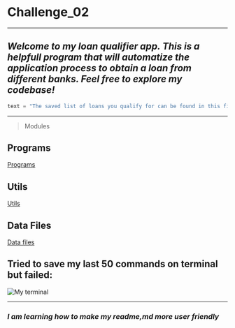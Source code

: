 # **Challenge_02**

---

## *Welcome to my loan qualifier app. This is a helpfull program that will automatize the application process to obtain a loan from different banks. Feel free to explore my codebase!* 

```python
text = "The saved list of loans you qualify for can be found in this file qualifying_loans.csv.""
```

---

> Modules

## Programs 

[Programs](Starter_Code/loan_qualifier_app/qualifier/filters)

## Utils

[Utils](Starter_code/loan_qualifier_app/qualifier/utils/)

## Data Files

[Data files](Starter_Code/loan_qualifier_app/data/daily_rate_sheet.csv)

## Tried to save my last 50 commands on terminal but failed:

![My terminal](Starter_Code/loan_qualifier_app/IMG_6243.JPG)


---

### *I am learning how to make my readme,md more user friendly*
